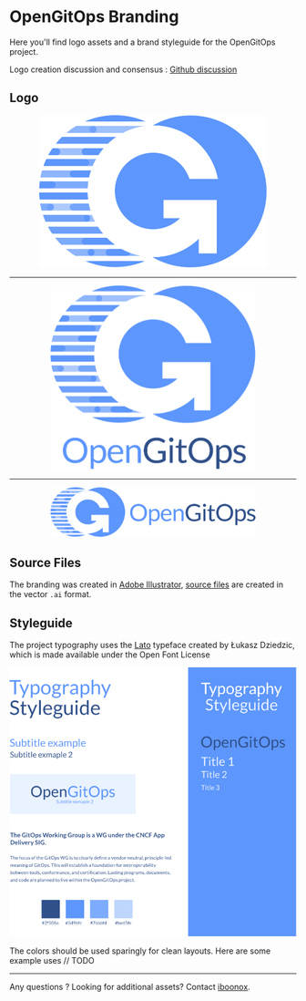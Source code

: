 # OpenGitOps Branding

Here you'll find logo assets and a brand styleguide for the OpenGitOps project.

Logo creation discussion and consensus : [Github discussion](https://github.com/gitops-working-group/gitops-working-group/discussions/63)

## Logo

<div align="center">
<img src="icon/color/opengitops-icon-color.svg" width=400px  /><hr/>
<img src="stacked/color/opengitops-stacked-color.svg" width=360px  /><hr/>
<img src="horizontal/color/opengitops-horizontal-color.svg" width=360px  />
</div>


## Source Files

The branding was created in [Adobe Illustrator](https://www.adobe.com/fr/products/illustrator.html), [source files](../src/) are created in the vector `.ai` format.
## Styleguide

The project typography uses the [Lato](https://fonts.google.com/specimen/Lato) typeface created by Łukasz Dziedzic, which is made available under the Open Font License

![opengitops-styleguide-typography](styleguide.svg)


The colors should be used sparingly for clean layouts. Here are some example uses // TODO

---

Any questions ? Looking for additional assets? Contact [iboonox](https://github.com/iboonox/).